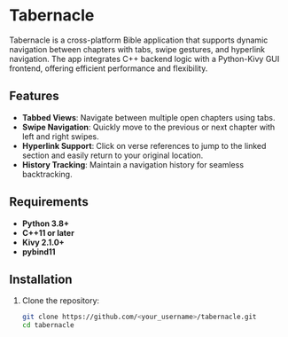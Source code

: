 # Tabernacle

Tabernacle is a cross-platform Bible application that supports dynamic navigation between chapters with tabs, swipe gestures, and hyperlink navigation. The app integrates C++ backend logic with a Python-Kivy GUI frontend, offering efficient performance and flexibility.

## Features
- **Tabbed Views**: Navigate between multiple open chapters using tabs.
- **Swipe Navigation**: Quickly move to the previous or next chapter with left and right swipes.
- **Hyperlink Support**: Click on verse references to jump to the linked section and easily return to your original location.
- **History Tracking**: Maintain a navigation history for seamless backtracking.

## Requirements
- **Python 3.8+**
- **C++11 or later**
- **Kivy 2.1.0+**
- **pybind11**

## Installation
1. Clone the repository:
   ```bash
   git clone https://github.com/<your_username>/tabernacle.git
   cd tabernacle
